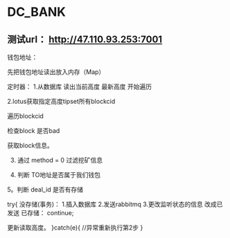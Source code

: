 # DC_BANK

## 测试url：  http://47.110.93.253:7001

钱包地址：

先把钱包地址读出放入内存（Map）

定时器：
1.从数据库 读出当前高度 最新高度 开始遍历

2.lotus获取指定高度tipset所有blockcid
  
  遍历blockcid
  
  检查block 是否bad
  
  获取block信息。
  

3. 通过 method = 0 过滤挖矿信息

4. 判断 TO地址是否属于我们钱包

5。判断 deal_id 是否有存储

try{
 没存储(事务)：
  1.插入数据库
  2.发送rabbitmq
  3.更改监听状态的信息 改成已发送
 已存储：
   continue;
   
  更新读取高度。
 }catch(e){
  //异常重新执行第2步
 }   
